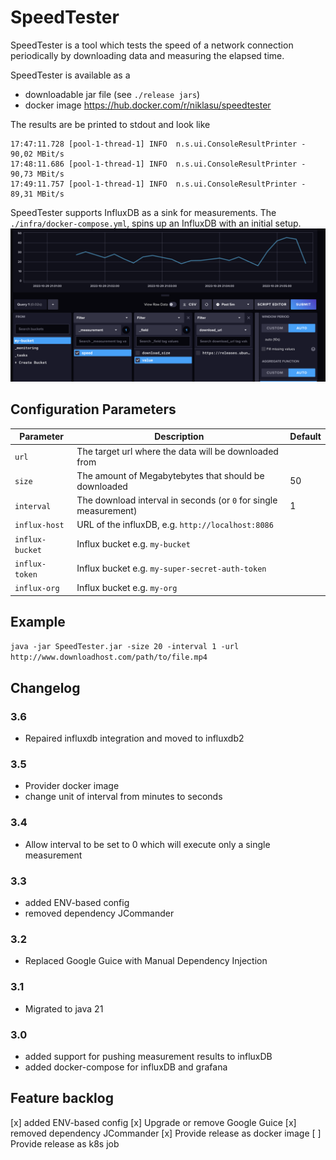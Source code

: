 # SpeedTester

SpeedTester is a tool which tests the speed of a network connection periodically by downloading data and measuring the elapsed time.

SpeedTester is available as a
* downloadable jar file (see `./release jars`)
* docker image https://hub.docker.com/r/niklasu/speedtester 

The results are be printed to stdout and look like
```
17:47:11.728 [pool-1-thread-1] INFO  n.s.ui.ConsoleResultPrinter - 90,02 MBit/s
17:48:11.686 [pool-1-thread-1] INFO  n.s.ui.ConsoleResultPrinter - 90,73 MBit/s
17:49:11.757 [pool-1-thread-1] INFO  n.s.ui.ConsoleResultPrinter - 89,31 MBit/s
```

SpeedTester supports InfluxDB as a sink for measurements. The `./infra/docker-compose.yml`, spins up an InfluxDB with an initial setup.
![alt text](dashboard.png)
 
## Configuration Parameters

| Parameter       | Description                                                      | Default |
|-----------------|------------------------------------------------------------------|---------|
| `url`           | The target url where the data will be downloaded from            |         |
| `size`          | The amount of Megabytebytes that should be downloaded            | 50      |
| `interval`      | The download interval in seconds (or `0` for single measurement) | 1       | 
| `influx-host`   | URL of the influxDB, e.g. `http://localhost:8086`                |         | 
| `influx-bucket` | Influx bucket e.g. `my-bucket`                                   |         | 
| `influx-token`  | Influx bucket e.g. `my-super-secret-auth-token`                  |         | 
| `influx-org`    | Influx bucket e.g. `my-org`                                      |         | 

## Example
``
java -jar SpeedTester.jar -size 20 -interval 1 -url http://www.downloadhost.com/path/to/file.mp4
``

## Changelog
### 3.6
* Repaired influxdb integration and moved to influxdb2
### 3.5
* Provider docker image
* change unit of interval from minutes to seconds
### 3.4
* Allow interval to be set to 0 which will execute only a single measurement
### 3.3
* added ENV-based config
* removed dependency JCommander
### 3.2
* Replaced Google Guice with Manual Dependency Injection
### 3.1
* Migrated to java 21
### 3.0
* added support for pushing measurement results to influxDB
* added docker-compose for influxDB and grafana 

## Feature backlog
[x] added ENV-based config
[x] Upgrade or remove Google Guice
[x] removed dependency JCommander
[x] Provide release as docker image
[ ] Provide release as k8s job